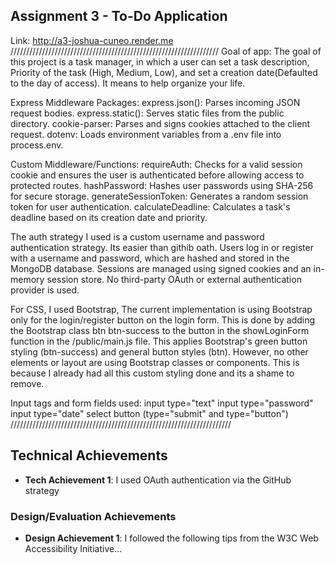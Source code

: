 ## Assignment 3 - To-Do Application

Link: http://a3-joshua-cuneo.render.me
//////////////////////////////////////////////////////////////////
Goal of app: The goal of this project is a task manager, in which a user can set a task description, Priority of the task (High, Medium, Low), and set a creation date(Defaulted to the day of access). It means to help organize your life.

Express Middleware Packages:
express.json(): Parses incoming JSON request bodies.
express.static(): Serves static files from the public directory.
cookie-parser: Parses and signs cookies attached to the client request.
dotenv: Loads environment variables from a .env file into process.env.

Custom Middleware/Functions:
requireAuth: Checks for a valid session cookie and ensures the user is authenticated before allowing access to protected routes.
hashPassword: Hashes user passwords using SHA-256 for secure storage.
generateSessionToken: Generates a random session token for user authentication.
calculateDeadline: Calculates a task's deadline based on its creation date and priority.

The auth strategy I used is a custom username and password authentication strategy. Its easier than githib oath. Users log in or register with a username and password, which are hashed and stored in the MongoDB database. Sessions are managed using signed cookies and an in-memory session store. No third-party OAuth or external authentication provider is used.

For CSS, I used Bootstrap, The current implementation is using Bootstrap only for the login/register button on the login form. This is done by adding the Bootstrap class btn btn-success to the button in the showLoginForm function in the /public/main.js file. This applies Bootstrap's green button styling (btn-success) and general button styles (btn). However, no other elements or layout are using Bootstrap classes or components. This is because I already had all this custom styling done and its a shame to remove. 

Input tags and form fields used: 
input type="text"
input type="password"
input type="date"
select
button (type="submit" and type="button")
//////////////////////////////////////////////////////////////////////

## Technical Achievements
- **Tech Achievement 1**: I used OAuth authentication via the GitHub strategy

### Design/Evaluation Achievements
- **Design Achievement 1**: I followed the following tips from the W3C Web Accessibility Initiative...

